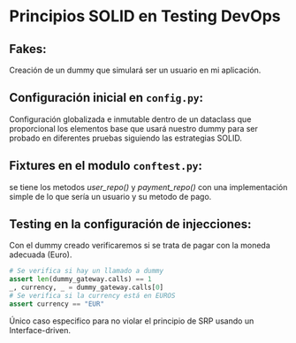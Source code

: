 # Principios SOLID en Testing DevOps

## Fakes:
Creación de un dummy que simulará ser un usuario en mi aplicación.

## Configuración inicial en `config.py`:
Configuración globalizada e inmutable dentro de un dataclass que proporcional los elementos base que usará nuestro dummy para ser probado en diferentes pruebas siguiendo las estrategias SOLID.

## Fixtures en el modulo `conftest.py`:
se tiene los metodos *user_repo()* y *payment_repo()* con una implementación simple de lo que sería un usuario y su metodo de pago.

## Testing en la configuración de injecciones:
Con el dummy creado verificaremos si se trata de pagar con la moneda adecuada (Euro). 
```python
# Se verifica si hay un llamado a dummy
assert len(dummy_gateway.calls) == 1
_, currency, _ = dummy_gateway.calls[0]
# Se verifica si la currency está en EUROS
assert currency == "EUR"
```
Único caso especifico para no violar el principio de SRP usando un Interface-driven.



